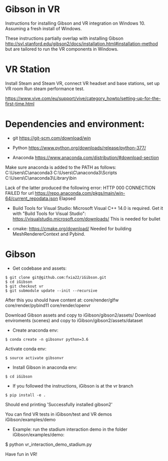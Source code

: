 # Gibson in VR

Instructions for installing Gibson and VR integration on Windows 10.
Assuming a fresh install of Windows.

These instructions partially overlap with installing Gibson
http://svl.stanford.edu/gibson2/docs/installation.html#installation-method 
but are tailored to run the VR components in Windows.


VR Station
==========

Install Steam and Steam VR, connect VR headset and base stations, set up VR room
Run steam performance test.

https://www.vive.com/eu/support/vive/category_howto/setting-up-for-the-first-time.html


Dependencies and environment:
=============================

* git 
https://git-scm.com/download/win

* Python
https://www.python.org/downloads/release/python-377/

* Anaconda 
https://www.anaconda.com/distribution/#download-section

Make sure anaconda is added to the PATH as follows:
C:\Users\C\anaconda3
C:\Users\C\anaconda3\Scripts
C:\Users\C\anaconda3\Library\bin

Lack of the latter produced the following error:
HTTP 000 CONNECTION FAILED for url <https://repo.anaconda.com/pkgs/main/win-64/current_repodata.json> Elapsed

* Build Tools for Visual Studio:
Microsoft Visual C++ 14.0 is required. Get it with "Build Tools for Visual Studio": 
https://visualstudio.microsoft.com/downloads/
This is needed for bullet

* cmake:
https://cmake.org/download/
Needed for building MeshRendererContext and Pybind.


Gibson
======

* Get codebase and assets:

```
$ git clone git@github.com:fxia22/iGibson.git
$ cd iGibson
$ git checkout vr
$ git submodule update --init --recursive
```

After this you should have content at:
core/render/glfw
core/render/pybind11
core/render/openvr

Download Gibson assets and copy to iGibson/gibson2/assets/
Download enviroments (scenes) and copy to iGibson/gibson2/assets/dataset

* Create anaconda env:

```
$ conda create -n gibsonvr python=3.6
```
Activate conda env:
```
$ source activate gibsonvr
```

* Install Gibson in anaconda env:
```
$ cd iGibson
```
- If you followed the instructions, iGibson is at the vr branch
```
$ pip install -e .
```

Should end printing 'Successfully installed gibson2'

You can find VR tests in iGibson/test and VR demos iGibson/examples/demo

* Example: run the stadium interaction demo in the folder iGibson/examples/demo:

$ python vr_interaction_demo_stadium.py

Have fun in VR!